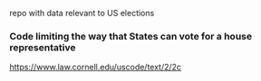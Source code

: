 repo with data relevant to US elections

### Code limiting the way that States can vote for a house representative

https://www.law.cornell.edu/uscode/text/2/2c
